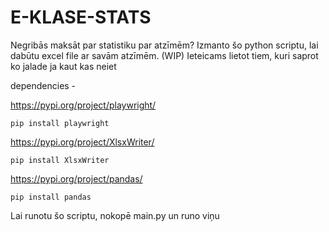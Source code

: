 # E-KLASE-STATS
Negribās maksāt par statistiku par atzīmēm? Izmanto šo python scriptu, lai dabūtu excel file ar savām atzīmēm. (WIP)
Ieteicams lietot tiem, kuri saprot ko jalade ja kaut kas neiet

dependencies -

https://pypi.org/project/playwright/

`pip install playwright`

https://pypi.org/project/XlsxWriter/

`pip install XlsxWriter`

https://pypi.org/project/pandas/

`pip install pandas`

Lai runotu šo scriptu, nokopē main.py un runo viņu

